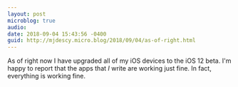 ```yaml
---
layout: post
microblog: true
audio: 
date: 2018-09-04 15:43:56 -0400
guid: http://mjdescy.micro.blog/2018/09/04/as-of-right.html
---
```

As of right now I have upgraded all of my iOS devices to the iOS 12 beta. I'm happy to report that the apps that _I_ write are working just fine. In fact, everything is working fine.
